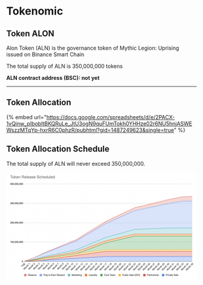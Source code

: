 # Tokenomic

## Token ALON

Alon Token (ALN) is the governance token of Mythic Legion: Uprising issued on Binance Smart Chain

The total supply of ALN is 350,000,000 tokens

**ALN contract address (BSC): not yet**

****

## Token Allocation

{% embed url="https://docs.google.com/spreadsheets/d/e/2PACX-1vQinw_pIbobItBKQRuLe_JtU3ogN9quFUmTokh0YHHze02r6NU5hnjASWEWszzMTqYp-hxrR6C0phzR/pubhtml?gid=1487249623&single=true" %}

## **Token Allocation Schedule**

The total supply of ALN will never exceed 350,000,000.

![](<.gitbook/assets/Screen Shot 2021-12-06 at 18.23.57.png>)
